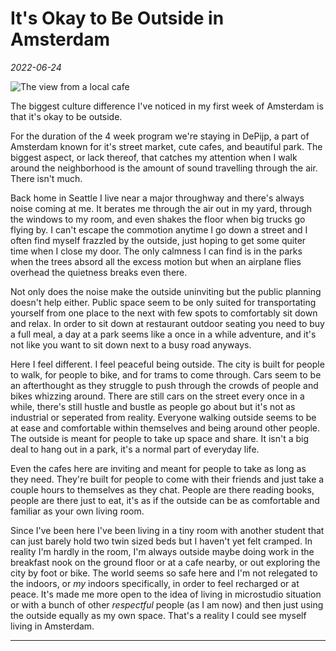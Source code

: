 

# It's Okay to Be Outside in Amsterdam
*2022-06-24*

![The view from a local cafe](/img/journal/amsterdamArchive/cafe-view.JPG)

The biggest culture difference I've noticed in my first week of Amsterdam is that it's okay to be outside.

For the duration of the 4 week program we're staying in DePijp, a part of Amsterdam known for it's street market, cute cafes, and beautiful park. The biggest aspect, or lack thereof, that catches my attention when I walk around the neighborhood is the amount of sound travelling through the air. There isn't much. 

Back home in Seattle I live near a major throughway and there's always noise coming at me. It berates me through the air out in my yard, through the windows to my room, and even shakes the floor when big trucks go flying by. I can't escape the commotion anytime I go down a street and I often find myself frazzled by the outside, just hoping to get some quiter time when I close my door. The only calmness I can find is in the parks when the trees absord all the excess motion but when an airplane flies overhead the quietness breaks even there. 

Not only does the noise make the outside uninviting but the public planning doesn't help either. Public space seem to be only suited for transportating yourself from one place to the next with few spots to comfortably sit down and relax. In order to sit down at restaurant outdoor seating you need to buy a full meal, a day at a park seems like a once in a while adventure, and it's not like you want to sit down next to a busy road anyways.

Here I feel different. I feel peaceful being outside. The city is built for people to walk, for people to bike, and for trams to come through. Cars seem to be an afterthought as they struggle to push through the crowds of people and bikes whizzing around. There are still cars on the street every once in a while, there's still hustle and bustle as people go about but it's not as industrial or seperated from reality. Everyone walking outside seems to be at ease and comfortable within themselves and being around other people. The outside is meant for people to take up space and share. It isn't a big deal to hang out in a park, it's a normal part of everyday life.

Even the cafes here are inviting and meant for people to take as long as they need. They're built for people to come with their friends and just take a couple hours to themselves as they chat. People are there reading books, people are there just to eat, it's as if the outside can be as comfortable and familiar as your own living room.

Since I've been here I've been living in a tiny room with another student that can just barely hold two twin sized beds but I haven't yet felt cramped. In reality I'm hardly in the room, I'm always outside maybe doing work in the breakfast nook on the ground floor or at a cafe nearby, or out exploring the city by foot or bike. The world seems so safe here and I'm not relegated to the indoors, or *my* indoors specifically, in order to feel recharged or at peace. It's made me more open to the idea of living in microstudio situation or with a bunch of other *respectful* people (as I am now) and then just using the outside equally as my own space. That's a reality I could see myself living in Amsterdam.

--- 

